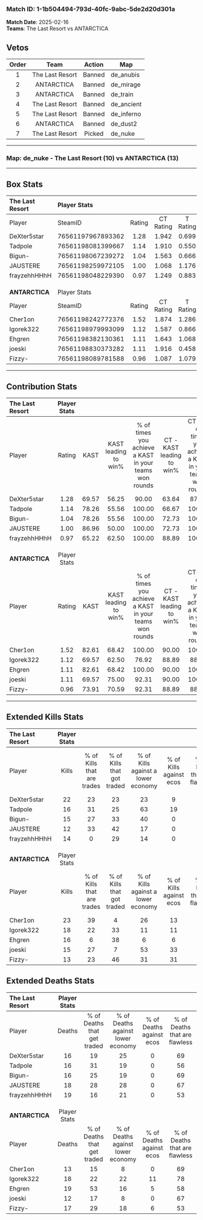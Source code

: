 ### Match ID: 1-1b504494-793d-40fc-9abc-5de2d20d301a  
**Match Date**: 2025-02-16  
**Teams**: The Last Resort vs ANTARCTICA  

## Vetos  

| Order | Team | Action | Map |
| :---: | :--: | :----: | --- |
| 1 | The Last Resort | Banned | de_anubis |
| 2 | ANTARCTICA | Banned | de_mirage |
| 3 | ANTARCTICA | Banned | de_train |
| 4 | The Last Resort | Banned | de_ancient |
| 5 | The Last Resort | Banned | de_inferno |
| 6 | ANTARCTICA | Banned | de_dust2 |
| 7 | The Last Resort | Picked | de_nuke |

---  

### **Map**: de_nuke - The Last Resort (10) vs ANTARCTICA (13)  
---  

## Box Stats  

| **The Last Resort** | Player Stats      |        |           |          |       |      |       |         |        |      |     |
| :- | :- | :-: | :-: | :-: | :-: | :-: | :-: | :-: | :-: | :-: | :-: |
| Player              | SteamID           | Rating | CT Rating | T Rating | KAST  | ADR  | Kills | Assists | Deaths | K/D  | HS% |
| DeXter5star         | 76561197967893362 |  1.28  |   1.942   |  0.699   | 69.57 | 76.2 |  22   |    2    |   16   | 1.38 | 31  |
| Tadpole             | 76561198081399667 |  1.14  |   1.910   |  0.550   | 78.26 | 77.5 |  16   |    7    |   16   | 1.00 | 43  |
| Bigun-              | 76561198067239272 |  1.04  |   1.563   |  0.666   | 78.26 | 64.4 |  15   |    2    |   16   | 0.94 | 46  |
| JAUSTERE            | 76561198259972105 |  1.00  |   1.068   |  1.176   | 86.96 | 73.3 |  12   |    9    |   18   | 0.67 | 16  |
| frayzehhHHhH        | 76561198048229390 |  0.97  |   1.249   |  0.883   | 65.22 | 94.3 |  14   |   11    |   19   | 0.74 | 71  |
|                     |                   |        |           |          |       |      |       |         |        |      |     |
|                     |                   |        |           |          |       |      |       |         |        |      |     |
|                     |                   |        |           |          |       |      |       |         |        |      |     |
| **ANTARCTICA**      | Player Stats      |        |           |          |       |      |       |         |        |      |     |
| Player              | SteamID           | Rating | CT Rating | T Rating | KAST  | ADR  | Kills | Assists | Deaths | K/D  | HS% |
| Cher1on             | 76561198242772376 |  1.52  |   1.874   |  1.286   | 82.61 | 86.1 |  23   |    4    |   13   | 1.77 | 26  |
| Igorek322           | 76561198979993099 |  1.12  |   1.587   |  0.866   | 69.57 | 83.7 |  18   |    5    |   18   | 1.00 | 38  |
| Ehgren              | 76561198382130361 |  1.11  |   1.643   |  1.068   | 82.61 | 81.0 |  16   |    6    |   19   | 0.84 | 37  |
| joeski              | 76561198830373282 |  1.11  |   1.916   |  0.458   | 69.57 | 69.4 |  15   |    7    |   12   | 1.25 | 66  |
| Fizzy-              | 76561198089781588 |  0.96  |   1.087   |  1.079   | 73.91 | 73.7 |  13   |    7    |   17   | 0.76 | 69  |
---  

## Contribution Stats  

| **The Last Resort** | Player Stats |       |                      |                                                        |                           |                                                             |                          |                                                            |
| :- | :-: | :-: | :-: | :-: | :-: | :-: | :-: | :-: |
| Player              |    Rating    | KAST  | KAST leading to win% | % of times you achieve a KAST in your teams won rounds | CT - KAST leading to win% | CT - % of times you achieve a KAST in your teams won rounds | T - KAST leading to win% | T - % of times you achieve a KAST in your teams won rounds |
| DeXter5star         |     1.28     | 69.57 |        56.25         |                         90.00                          |           63.64           |                            87.50                            |          40.00           |                           100.00                           |
| Tadpole             |     1.14     | 78.26 |        55.56         |                         100.00                         |           66.67           |                           100.00                            |          33.33           |                           100.00                           |
| Bigun-              |     1.04     | 78.26 |        55.56         |                         100.00                         |           72.73           |                           100.00                            |          28.57           |                           100.00                           |
| JAUSTERE            |     1.00     | 86.96 |        50.00         |                         100.00                         |           72.73           |                           100.00                            |          22.22           |                           100.00                           |
| frayzehhHHhH        |     0.97     | 65.22 |        62.50         |                         100.00                         |           88.89           |                           100.00                            |          28.57           |                           100.00                           |
|                     |              |       |                      |                                                        |                           |                                                             |                          |                                                            |
|                     |              |       |                      |                                                        |                           |                                                             |                          |                                                            |
|                     |              |       |                      |                                                        |                           |                                                             |                          |                                                            |
| **ANTARCTICA**      | Player Stats |       |                      |                                                        |                           |                                                             |                          |                                                            |
| Player              |    Rating    | KAST  | KAST leading to win% | % of times you achieve a KAST in your teams won rounds | CT - KAST leading to win% | CT - % of times you achieve a KAST in your teams won rounds | T - KAST leading to win% | T - % of times you achieve a KAST in your teams won rounds |
| Cher1on             |     1.52     | 82.61 |        68.42         |                         100.00                         |           90.00           |                           100.00                            |          44.44           |                           100.00                           |
| Igorek322           |     1.12     | 69.57 |        62.50         |                         76.92                          |           88.89           |                            88.89                            |          28.57           |                           50.00                            |
| Ehgren              |     1.11     | 82.61 |        68.42         |                         100.00                         |           90.00           |                           100.00                            |          44.44           |                           100.00                           |
| joeski              |     1.11     | 69.57 |        75.00         |                         92.31                          |           90.00           |                           100.00                            |          50.00           |                           75.00                            |
| Fizzy-              |     0.96     | 73.91 |        70.59         |                         92.31                          |           88.89           |                            88.89                            |          50.00           |                           100.00                           |
---  

## Extended Kills Stats  

| **The Last Resort** | Player Stats |                            |                            |                                    |                         |                              |                                 |                                       |                    |           |
| :- | :-: | :-: | :-: | :-: | :-: | :-: | :-: | :-: | :-: | :-: |
| Player              |    Kills     | % of Kills that are trades | % of Kills that got traded | % of Kills against a lower economy | % of Kills against ecos | % of Kills that are flawless | % of Kills that are close duels | % of Kills that are assisted by flash | Pistol Round Kills | AWP Kills |
| DeXter5star         |      22      |             23             |             23             |                 23                 |            9            |              77              |                9                |                   0                   |         1          |     7     |
| Tadpole             |      16      |             31             |             25             |                 63                 |           19            |              63              |               13                |                   0                   |         1          |     0     |
| Bigun-              |      15      |             27             |             33             |                 40                 |            0            |              60              |                7                |                   0                   |         1          |     0     |
| JAUSTERE            |      12      |             33             |             42             |                 17                 |            0            |              58              |               17                |                   0                   |         0          |     0     |
| frayzehhHHhH        |      14      |             0              |             29             |                 14                 |            0            |              57              |               21                |                   0                   |         2          |     0     |
|                     |              |                            |                            |                                    |                         |                              |                                 |                                       |                    |           |
|                     |              |                            |                            |                                    |                         |                              |                                 |                                       |                    |           |
|                     |              |                            |                            |                                    |                         |                              |                                 |                                       |                    |           |
| **ANTARCTICA**      | Player Stats |                            |                            |                                    |                         |                              |                                 |                                       |                    |           |
| Player              |    Kills     | % of Kills that are trades | % of Kills that got traded | % of Kills against a lower economy | % of Kills against ecos | % of Kills that are flawless | % of Kills that are close duels | % of Kills that are assisted by flash | Pistol Round Kills | AWP Kills |
| Cher1on             |      23      |             39             |             4              |                 26                 |           13            |              61              |                4                |                   0                   |         1          |     1     |
| Igorek322           |      18      |             22             |             33             |                 11                 |           11            |              67              |               11                |                   0                   |         1          |    10     |
| Ehgren              |      16      |             6              |             38             |                 6                  |            6            |              50              |               19                |                   0                   |         3          |     1     |
| joeski              |      15      |             27             |             7              |                 53                 |           33            |              67              |               13                |                   7                   |         0          |     0     |
| Fizzy-              |      13      |             23             |             46             |                 31                 |           31            |              69              |               15                |                   0                   |         2          |     0     |
## Extended Deaths Stats  

| **The Last Resort** | Player Stats |                             |                                   |                          |                               |                            |                           |               |
| :- | :-: | :-: | :-: | :-: | :-: | :-: | :-: | :-: |
| Player              |    Deaths    | % of Deaths that get traded | % of Deaths against lower economy | % of Deaths against ecos | % of Deaths that are flawless | % of Deaths that are close | % of Deaths while blinded | Deaths to AWP |
| DeXter5star         |      16      |             19              |                25                 |            0             |              69               |             19             |             0             |       1       |
| Tadpole             |      16      |             31              |                19                 |            0             |              56               |             6              |             6             |       2       |
| Bigun-              |      16      |             25              |                19                 |            0             |              69               |             6              |             0             |       3       |
| JAUSTERE            |      18      |             28              |                28                 |            0             |              67               |             11             |             0             |       2       |
| frayzehhHHhH        |      19      |             16              |                21                 |            0             |              53               |             16             |             0             |       4       |
|                     |              |                             |                                   |                          |                               |                            |                           |               |
|                     |              |                             |                                   |                          |                               |                            |                           |               |
|                     |              |                             |                                   |                          |                               |                            |                           |               |
| **ANTARCTICA**      | Player Stats |                             |                                   |                          |                               |                            |                           |               |
| Player              |    Deaths    | % of Deaths that get traded | % of Deaths against lower economy | % of Deaths against ecos | % of Deaths that are flawless | % of Deaths that are close | % of Deaths while blinded | Deaths to AWP |
| Cher1on             |      13      |             15              |                 8                 |            0             |              69               |             15             |             0             |       1       |
| Igorek322           |      18      |             22              |                22                 |            11            |              78               |             11             |             0             |       1       |
| Ehgren              |      19      |             53              |                16                 |            5             |              58               |             5              |             0             |       3       |
| joeski              |      12      |             17              |                 8                 |            0             |              67               |             8              |             0             |       0       |
| Fizzy-              |      17      |             29              |                18                 |            6             |              53               |             24             |             0             |       2       |
